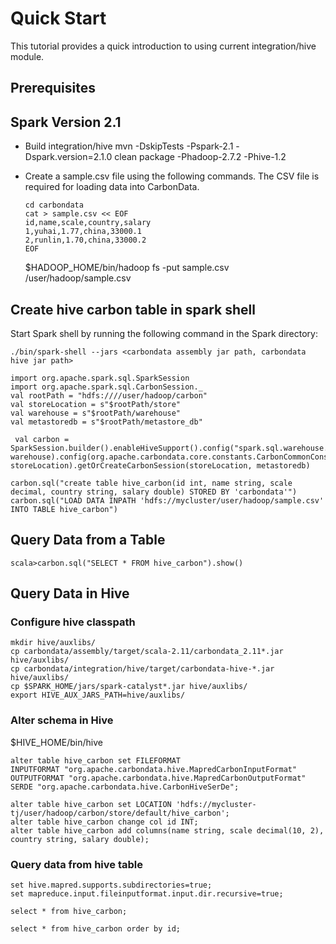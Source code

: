 <!--
    Licensed to the Apache Software Foundation (ASF) under one
    or more contributor license agreements.  See the NOTICE file
    distributed with this work for additional information
    regarding copyright ownership.  The ASF licenses this file
    to you under the Apache License, Version 2.0 (the
    "License"); you may not use this file except in compliance
    with the License.  You may obtain a copy of the License at

      http://www.apache.org/licenses/LICENSE-2.0

    Unless required by applicable law or agreed to in writing,
    software distributed under the License is distributed on an
    "AS IS" BASIS, WITHOUT WARRANTIES OR CONDITIONS OF ANY
    KIND, either express or implied.  See the License for the
    specific language governing permissions and limitations
    under the License.
-->

# Quick Start
This tutorial provides a quick introduction to using current integration/hive module.

## Prerequisites
## Spark Version 2.1
* Build integration/hive
mvn -DskipTests -Pspark-2.1 -Dspark.version=2.1.0 clean package -Phadoop-2.7.2 -Phive-1.2


* Create a sample.csv file using the following commands. The CSV file is required for loading data into CarbonData.

  ```
  cd carbondata
  cat > sample.csv << EOF
  id,name,scale,country,salary
  1,yuhai,1.77,china,33000.1
  2,runlin,1.70,china,33000.2
  EOF
  ```
  $HADOOP_HOME/bin/hadoop fs -put sample.csv /user/hadoop/sample.csv

## Create hive carbon table in spark shell

Start Spark shell by running the following command in the Spark directory:

```
./bin/spark-shell --jars <carbondata assembly jar path, carbondata hive jar path>
```

```
import org.apache.spark.sql.SparkSession
import org.apache.spark.sql.CarbonSession._
val rootPath = "hdfs:////user/hadoop/carbon"
val storeLocation = s"$rootPath/store"
val warehouse = s"$rootPath/warehouse"
val metastoredb = s"$rootPath/metastore_db"

 val carbon = SparkSession.builder().enableHiveSupport().config("spark.sql.warehouse.dir", warehouse).config(org.apache.carbondata.core.constants.CarbonCommonConstants.STORE_LOCATION, storeLocation).getOrCreateCarbonSession(storeLocation, metastoredb)

carbon.sql("create table hive_carbon(id int, name string, scale decimal, country string, salary double) STORED BY 'carbondata'")
carbon.sql("LOAD DATA INPATH 'hdfs://mycluster/user/hadoop/sample.csv' INTO TABLE hive_carbon")

```

## Query Data from a Table

```
scala>carbon.sql("SELECT * FROM hive_carbon").show()
```

## Query Data in Hive

### Configure hive classpath
```
mkdir hive/auxlibs/
cp carbondata/assembly/target/scala-2.11/carbondata_2.11*.jar hive/auxlibs/
cp carbondata/integration/hive/target/carbondata-hive-*.jar hive/auxlibs/
cp $SPARK_HOME/jars/spark-catalyst*.jar hive/auxlibs/
export HIVE_AUX_JARS_PATH=hive/auxlibs/
```

### Alter schema in Hive
$HIVE_HOME/bin/hive

```
alter table hive_carbon set FILEFORMAT
INPUTFORMAT "org.apache.carbondata.hive.MapredCarbonInputFormat"
OUTPUTFORMAT "org.apache.carbondata.hive.MapredCarbonOutputFormat"
SERDE "org.apache.carbondata.hive.CarbonHiveSerDe";

alter table hive_carbon set LOCATION 'hdfs://mycluster-tj/user/hadoop/carbon/store/default/hive_carbon';
alter table hive_carbon change col id INT;
alter table hive_carbon add columns(name string, scale decimal(10, 2), country string, salary double);

```

### Query data from hive table
```
set hive.mapred.supports.subdirectories=true;
set mapreduce.input.fileinputformat.input.dir.recursive=true;

select * from hive_carbon;

select * from hive_carbon order by id;
```


